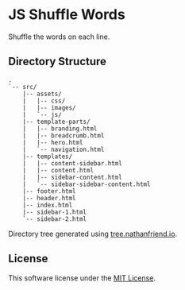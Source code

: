 # JS Shuffle Words

Shuffle the words on each line.

## Directory Structure

```text
.
`-- src/
    |-- assets/
    |   |-- css/
    |   |-- images/
    |   `-- js/
    |-- template-parts/
    |   |-- branding.html
    |   |-- breadcrumb.html
    |   |-- hero.html
    |   `-- navigation.html
    |-- templates/
    |   |-- content-sidebar.html
    |   |-- content.html
    |   |-- sidebar-content.html
    |   `-- sidebar-sidebar-content.html
    |-- footer.html
    |-- header.html
    |-- index.html
    |-- sidebar-1.html
    `-- sidebar-2.html
```

Directory tree generated using [tree.nathanfriend.io](https://tree.nathanfriend.io).

## License

This software license under the [MIT License](LICENSE).
